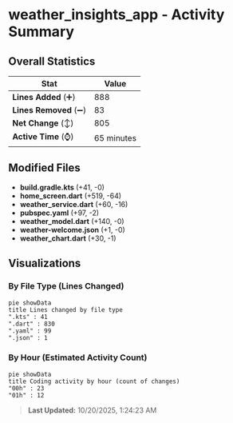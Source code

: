 # weather_insights_app - Activity Summary 

## Overall Statistics

| Stat                   | Value                                                             |
| ---------------------- | ----------------------------------------------------------------- |
| **Lines Added** (➕)   | 888                                          |
| **Lines Removed** (➖) | 83                                        |
| **Net Change** (↕)    | 805                |
| **Active Time** (⌚)   | 65 minutes |


## Modified Files
- **build.gradle.kts** (+41, -0)
- **home_screen.dart** (+519, -64)
- **weather_service.dart** (+60, -16)
- **pubspec.yaml** (+97, -2)
- **weather_model.dart** (+140, -0)
- **weather-welcome.json** (+1, -0)
- **weather_chart.dart** (+30, -1)

## Visualizations

### By File Type (Lines Changed)

```mermaid
pie showData
title Lines changed by file type
".kts" : 41
".dart" : 830
".yaml" : 99
".json" : 1
```

### By Hour (Estimated Activity Count)

```mermaid
pie showData
title Coding activity by hour (count of changes)
"00h" : 23
"01h" : 12
```


> **Last Updated:** 10/20/2025, 1:24:23 AM